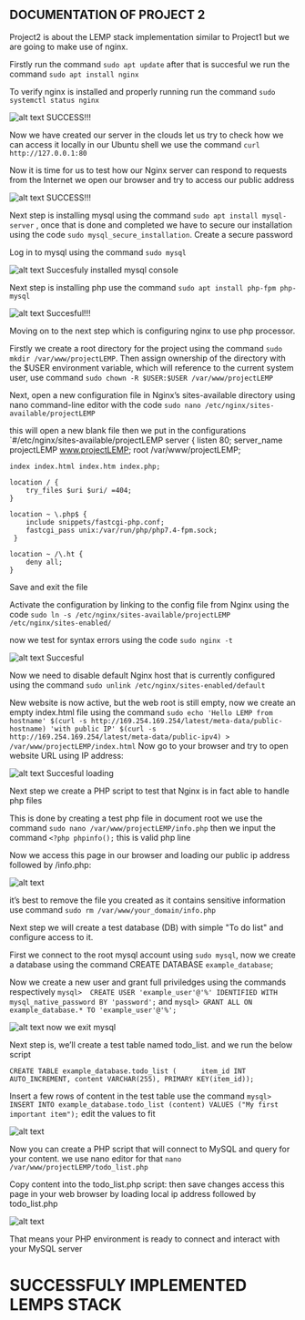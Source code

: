 ## DOCUMENTATION OF PROJECT 2
Project2 is about the LEMP stack implementation similar to Project1 but we are going to make use of nginx.

Firstly run the command `sudo apt update` after that is succesful we run the command `sudo apt install nginx`

To verify nginx is installed and properly running run the command `sudo systemctl status nginx`

![alt text](Images/nginx.PNG)
SUCCESS!!!

Now we have created our server in the clouds let us try to check how we can access it locally in our Ubuntu shell we use the command `curl http://127.0.0.1:80` 

Now it is time for us to test how our Nginx server can respond to requests from the Internet we open our browser and try to access our public address

![alt text](Images/nginx-browser.PNG)
SUCCESS!!!

Next step is installing mysql using the command `sudo apt install mysql-server`
, once that is done and completed we have to secure our installation using the code `sudo mysql_secure_installation`.
Create a secure password

 Log in to mysql using the command `sudo mysql`

 ![alt text](Images/mysql.PNG)
Succesfuly installed mysql console 

Next step is installing php use the command `sudo apt install php-fpm php-mysql` 

![alt text](Images/php.PNG)
Succesful!!!

Moving on to the next step which is configuring nginx to use php processor.

Firstly we create a root directory for the project using the command `sudo mkdir /var/www/projectLEMP`.
Then assign ownership of the directory with the $USER environment variable, which will reference to the current system user, use command `sudo chown -R $USER:$USER /var/www/projectLEMP`

Next, open a new configuration file in Nginx’s sites-available directory using nano command-line editor with the code `sudo nano /etc/nginx/sites-available/projectLEMP` 

this will open a new blank file then we put in the configurations `#/etc/nginx/sites-available/projectLEMP
server {
    listen 80;
    server_name projectLEMP www.projectLEMP;
    root /var/www/projectLEMP;

    index index.html index.htm index.php;

    location / {
        try_files $uri $uri/ =404;
    }

    location ~ \.php$ {
        include snippets/fastcgi-php.conf;
        fastcgi_pass unix:/var/run/php/php7.4-fpm.sock;
     }

    location ~ /\.ht {
        deny all;
    }



Save and exit the file

Activate the configuration by linking to the config file from Nginx using the code `sudo ln -s /etc/nginx/sites-available/projectLEMP /etc/nginx/sites-enabled/`

now we test for syntax errors using the code `sudo nginx -t`

![alt text](Images/syntax.PNG)
Succesful

Now we need to disable default Nginx host that is currently configured using the command `sudo unlink /etc/nginx/sites-enabled/default`
 
 New website is now active, but the web root is still empty, now we create an empty index.html file using the command `sudo echo 'Hello LEMP from hostname' $(curl -s http://169.254.169.254/latest/meta-data/public-hostname) 'with public IP' $(curl -s http://169.254.169.254/latest/meta-data/public-ipv4) > /var/www/projectLEMP/index.html`
 Now go to your browser and try to open website URL using IP address:

![alt text](Images/browser.PNG)
Succesful loading

 Next step we create a PHP script to test that Nginx is in fact able to handle php files

 This is done by creating a test php file in document root we use the command `sudo nano /var/www/projectLEMP/info.php` then we input the command `<?php
phpinfo();` this is valid php line 

Now we access this page in our browser and loading our public ip address followed by /info.php:

![alt text](Images/phpbrowser.PNG)

it’s best to remove the file you created as it contains sensitive information use command `sudo rm /var/www/your_domain/info.php`

 Next step we will create a test database (DB) with simple "To do list" and configure access to it.

 First we connect to the root mysql account using `sudo mysql`, now we create a database using the command  CREATE DATABASE `example_database`;

 Now we create a new user and grant full priviledges using the commands respectively `mysql>  CREATE USER 'example_user'@'%' IDENTIFIED WITH mysql_native_password BY 'password';` and `mysql> GRANT ALL ON example_database.* TO 'example_user'@'%';`

![alt text](Images/database.PNG)
now we exit mysql 

Next step is, we’ll create a test table named todo_list. and we run the below script

`CREATE TABLE example_database.todo_list (      item_id INT AUTO_INCREMENT, content VARCHAR(255),
PRIMARY KEY(item_id));`

Insert a few rows of content in the test table use the command `mysql> INSERT INTO example_database.todo_list (content) VALUES ("My first important item");` edit the values to fit 

![alt text](Images/table.PNG)

Now you can create a PHP script that will connect to MySQL and query for your content. we use nano editor for that `nano /var/www/projectLEMP/todo_list.php`

Copy content into the todo_list.php script: then save changes access this page in your web browser by loading local ip address followed by todo_list.php 

![alt text](Images/final.PNG)

 That means your PHP environment is ready to connect and interact with your MySQL server

# SUCCESSFULY IMPLEMENTED LEMPS STACK